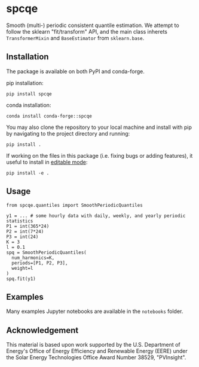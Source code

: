 # spcqe
Smooth (multi-) periodic consistent quantile estimation. We attempt to follow the sklearn "fit/transform" API, and the main class inherets `TransformerMixin` and `BaseEstimator` from `sklearn.base`.


## Installation

The package is available on both PyPI and conda-forge.

pip installation:

```
pip install spcqe
```

conda installation:

```
conda install conda-forge::spcqe 
```

You may also clone the repository to your local machine and install with pip by navigating to the project directory and running:

```
pip install .
```

If working on the files in this package (i.e. fixing bugs or adding features), it useful to install in [editable mode](https://setuptools.pypa.io/en/latest/userguide/development_mode.html):

```
pip install -e .
```


## Usage

```
from spcqe.quantiles import SmoothPeriodicQuantiles

y1 = ... # some hourly data with daily, weekly, and yearly periodic statistics
P1 = int(365*24)
P2 = int(7*24)
P3 = int(24)
K = 3
l = 0.1
spq = SmoothPeriodicQuantiles(
  num_harmonics=K,
  periods=[P1, P2, P3],
  weight=l
)
spq.fit(y1)
```

## Examples 

Many examples Jupyter notebooks are available in the `notebooks` folder.

## Acknowledgement 

This material is based upon work supported by the U.S. Department of Energy's Office of Energy Efficiency and Renewable Energy (EERE) under the Solar Energy Technologies Office Award Number 38529, "PVInsight".

